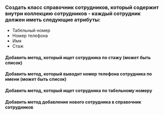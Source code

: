 ### Создать класс справочник сотрудников, который содержит внутри коллекцию сотрудников - каждый сотрудник должен иметь следующие атрибуты:
* Табельный номер
* Номер телефона
* Имя
* Стаж
#### Добавить метод, который ищет сотрудника по стажу (может быть список)
#### Добавить метод, который выводит номер телефона сотрудника по имени (может быть список)
#### Добавить метод, который ищет сотрудника по табельному номеру
#### Добавить метод добавление нового сотрудника в справочник сотрудников